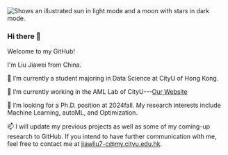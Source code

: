 <picture>
  <source media="(prefers-color-scheme: dark)" srcset="https://user-images.githubusercontent.com/25423296/163456776-7f95b81a-f1ed-45f7-b7ab-8fa810d529fa.png">
  <source media="(prefers-color-scheme: light)" srcset="https://user-images.githubusercontent.com/25423296/163456779-a8556205-d0a5-45e2-ac17-42d089e3c3f8.png">
  <img alt="Shows an illustrated sun in light mode and a moon with stars in dark mode." src="https://user-images.githubusercontent.com/25423296/163456779-a8556205-d0a5-45e2-ac17-42d089e3c3f8.png">
</picture>

### Hi there 👋

Welcome to my GitHub!

I'm Liu Jiawei from China.

🌱 I’m currently a student majoring in Data Science at CityU of Hong Kong.

🔭 I’m currently working in the AML Lab of CityU---[Our Website](aml-cityu.github.io)

👯 I’m looking for a Ph.D. position at 2024fall. My research interests include Machine Learning, autoML, and Optimization. 

📫 I will update my previous projects as well as some of my coming-up research to GitHub. If you intend to have further communication with me, feel free to contact me at jiawliu7-c@my.cityu.edu.hk.

<!--
**Patrick-Liu123/Patrick-Liu123** is a ✨ _special_ ✨ repository because its `README.md` (this file) appears on your GitHub profile.

Here are some ideas to get you started:

- 🔭 I’m currently working on ...
- 🌱 I’m currently learning ...
- 👯 I’m looking to collaborate on ...
- 🤔 I’m looking for help with ...
- 💬 Ask me about ...
- 📫 How to reach me: ...
- 😄 Pronouns: ...
- ⚡ Fun fact: ...
-->
